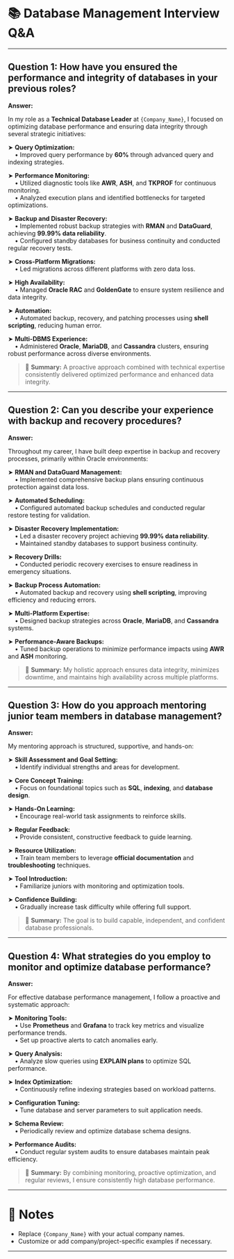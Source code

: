 
# 📚 Database Management Interview Q&A



---

## Question 1: How have you ensured the performance and integrity of databases in your previous roles?

**Answer:**

In my role as a **Technical Database Leader** at `{Company_Name}`, I focused on optimizing database performance and ensuring data integrity through several strategic initiatives:

➤ **Query Optimization:**  
&nbsp;&nbsp;&nbsp;&nbsp;• Improved query performance by **60%** through advanced query and indexing strategies.

➤ **Performance Monitoring:**  
&nbsp;&nbsp;&nbsp;&nbsp;• Utilized diagnostic tools like **AWR**, **ASH**, and **TKPROF** for continuous monitoring.  
&nbsp;&nbsp;&nbsp;&nbsp;• Analyzed execution plans and identified bottlenecks for targeted optimizations.

➤ **Backup and Disaster Recovery:**  
&nbsp;&nbsp;&nbsp;&nbsp;• Implemented robust backup strategies with **RMAN** and **DataGuard**, achieving **99.99% data reliability**.  
&nbsp;&nbsp;&nbsp;&nbsp;• Configured standby databases for business continuity and conducted regular recovery tests.

➤ **Cross-Platform Migrations:**  
&nbsp;&nbsp;&nbsp;&nbsp;• Led migrations across different platforms with zero data loss.

➤ **High Availability:**  
&nbsp;&nbsp;&nbsp;&nbsp;• Managed **Oracle RAC** and **GoldenGate** to ensure system resilience and data integrity.

➤ **Automation:**  
&nbsp;&nbsp;&nbsp;&nbsp;• Automated backup, recovery, and patching processes using **shell scripting**, reducing human error.

➤ **Multi-DBMS Experience:**  
&nbsp;&nbsp;&nbsp;&nbsp;• Administered **Oracle**, **MariaDB**, and **Cassandra** clusters, ensuring robust performance across diverse environments.

> 🔹 **Summary:** A proactive approach combined with technical expertise consistently delivered optimized performance and enhanced data integrity.

---

## Question 2: Can you describe your experience with backup and recovery procedures?

**Answer:**

Throughout my career, I have built deep expertise in backup and recovery processes, primarily within Oracle environments:

➤ **RMAN and DataGuard Management:**  
&nbsp;&nbsp;&nbsp;&nbsp;• Implemented comprehensive backup plans ensuring continuous protection against data loss.

➤ **Automated Scheduling:**  
&nbsp;&nbsp;&nbsp;&nbsp;• Configured automated backup schedules and conducted regular restore testing for validation.

➤ **Disaster Recovery Implementation:**  
&nbsp;&nbsp;&nbsp;&nbsp;• Led a disaster recovery project achieving **99.99% data reliability**.  
&nbsp;&nbsp;&nbsp;&nbsp;• Maintained standby databases to support business continuity.

➤ **Recovery Drills:**  
&nbsp;&nbsp;&nbsp;&nbsp;• Conducted periodic recovery exercises to ensure readiness in emergency situations.

➤ **Backup Process Automation:**  
&nbsp;&nbsp;&nbsp;&nbsp;• Automated backup and recovery using **shell scripting**, improving efficiency and reducing errors.

➤ **Multi-Platform Expertise:**  
&nbsp;&nbsp;&nbsp;&nbsp;• Designed backup strategies across **Oracle**, **MariaDB**, and **Cassandra** systems.

➤ **Performance-Aware Backups:**  
&nbsp;&nbsp;&nbsp;&nbsp;• Tuned backup operations to minimize performance impacts using **AWR** and **ASH** monitoring.

> 🔹 **Summary:** My holistic approach ensures data integrity, minimizes downtime, and maintains high availability across multiple platforms.

---

## Question 3: How do you approach mentoring junior team members in database management?

**Answer:**

My mentoring approach is structured, supportive, and hands-on:

➤ **Skill Assessment and Goal Setting:**  
&nbsp;&nbsp;&nbsp;&nbsp;• Identify individual strengths and areas for development.

➤ **Core Concept Training:**  
&nbsp;&nbsp;&nbsp;&nbsp;• Focus on foundational topics such as **SQL**, **indexing**, and **database design**.

➤ **Hands-On Learning:**  
&nbsp;&nbsp;&nbsp;&nbsp;• Encourage real-world task assignments to reinforce skills.

➤ **Regular Feedback:**  
&nbsp;&nbsp;&nbsp;&nbsp;• Provide consistent, constructive feedback to guide learning.

➤ **Resource Utilization:**  
&nbsp;&nbsp;&nbsp;&nbsp;• Train team members to leverage **official documentation** and **troubleshooting** techniques.

➤ **Tool Introduction:**  
&nbsp;&nbsp;&nbsp;&nbsp;• Familiarize juniors with monitoring and optimization tools.

➤ **Confidence Building:**  
&nbsp;&nbsp;&nbsp;&nbsp;• Gradually increase task difficulty while offering full support.

> 🔹 **Summary:** The goal is to build capable, independent, and confident database professionals.

---

## Question 4: What strategies do you employ to monitor and optimize database performance?

**Answer:**

For effective database performance management, I follow a proactive and systematic approach:

➤ **Monitoring Tools:**  
&nbsp;&nbsp;&nbsp;&nbsp;• Use **Prometheus** and **Grafana** to track key metrics and visualize performance trends.  
&nbsp;&nbsp;&nbsp;&nbsp;• Set up proactive alerts to catch anomalies early.

➤ **Query Analysis:**  
&nbsp;&nbsp;&nbsp;&nbsp;• Analyze slow queries using **EXPLAIN plans** to optimize SQL performance.

➤ **Index Optimization:**  
&nbsp;&nbsp;&nbsp;&nbsp;• Continuously refine indexing strategies based on workload patterns.

➤ **Configuration Tuning:**  
&nbsp;&nbsp;&nbsp;&nbsp;• Tune database and server parameters to suit application needs.

➤ **Schema Review:**  
&nbsp;&nbsp;&nbsp;&nbsp;• Periodically review and optimize database schema designs.

➤ **Performance Audits:**  
&nbsp;&nbsp;&nbsp;&nbsp;• Conduct regular system audits to ensure databases maintain peak efficiency.

> 🔹 **Summary:** By combining monitoring, proactive optimization, and regular reviews, I ensure consistently high database performance.

---

# 📌 Notes
- Replace `{Company_Name}` with your actual company names.
- Customize or add company/project-specific examples if necessary.

---


